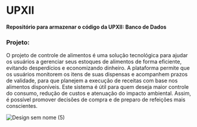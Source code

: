 # UPXII
**Repositório para armazenar o código da UPXII: Banco de Dados**


### Projeto:
O projeto de controle de alimentos é uma solução tecnológica para ajudar os usuários a gerenciar seus estoques de alimentos de forma eficiente, evitando desperdícios e economizando dinheiro. A plataforma permite que os usuários monitorem os itens de suas dispensas e acompanhem prazos de validade, para que planejem a execução de receitas com base nos alimentos disponíveis. Este sistema é útil para quem deseja maior controle do consumo, redução de custos e atenuação do impacto ambiental. Assim, é possível promover decisões de compra e de preparo de refeições mais conscientes.

![Design sem nome (5)](https://github.com/user-attachments/assets/b054eb24-b977-44dc-833a-30d7e7bc5dbf)
